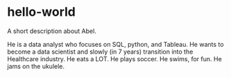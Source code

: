 # hello-world
A short description about Abel.

He is a data analyst who focuses on SQL, python, and Tableau. 
He wants to become a data scientist and slowly (in 7 years) transition into the Healthcare industry.
He eats a LOT. He plays soccer. He swims, for fun. He jams on the ukulele.
